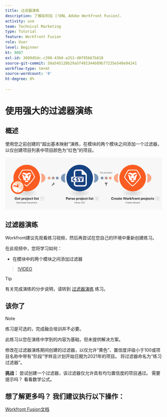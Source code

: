 ```yaml
---
title: 过滤器演练
description: 了解如何在 [!DNL Adobe Workfront Fusion].
activity: use
team: Technical Marketing
type: Tutorial
feature: Workfront Fusion
role: User
level: Beginner
kt: 9007
exl-id: 3609d5dc-c398-43b0-a253-d8f95b67b818
source-git-commit: 58a545120b29a5f492344b89b77235e548e94241
workflow-type: tm+mt
source-wordcount: '0'
ht-degree: 0%

---
```


# 使用强大的过滤器演练

## 概述

使用您之前创建的“超出基本映射”演练，在模块的两个模块之间添加一个过滤器，以仅创建项目列表中项目颜色为“红色”的项目。

![融合场景的图像](assets/understand-the-basics-2.png)

## 过滤器演练

Workfront建议先观看练习视频，然后再尝试在您自己的环境中重新创建练习。

在此视频中，您将学习如何：

* 在模块中的两个模块之间添加过滤器

>[!VIDEO](https://video.tv.adobe.com/v/335266/?quality=12)

>[!TIP]
>
>有关完成演练的分步说明，请转到 [过滤器演练](https://experienceleague.adobe.com/docs/workfront-learn/tutorials-workfront/fusion/exercises/filters.html?lang=en) 练习。

## 该你了

>[!NOTE]
>
>练习是可选的，完成融合培训并不必要。

此练习以您在演练中学到的内容为基础，但未提供解决方案。

修改在过滤器演练期间创建的过滤器，以仅允许“黄色”、置信度评级小于100或项目名称中带有“阶段”字样且计划开始日期为2021年的项目。 将过滤器命名为“练习过滤器”。

**挑战：** 尝试创建一个过滤器，该过滤器仅允许具有均匀置信度的项目通过。 需要提示吗？ 看看数学公式。

## 想了解更多吗？ 我们建议执行以下操作：

[Workfront Fusion文档](https://experienceleague.adobe.com/docs/workfront/using/adobe-workfront-fusion/workfront-fusion-2.html?lang=en)
